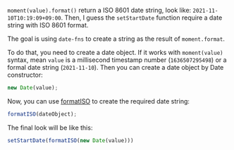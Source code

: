 `moment(value).format()` return a ISO 8601 date string, look like: `2021-11-10T10:19:09+09:00`. Then, I guess the `setStartDate` function require a date string with ISO 8601 format.

The goal is using `date-fns` to create a string as the result of `moment.format`.

To do that, you need to create a date object. If it works with `moment(value)` syntax, mean `value` is a millisecond timestamp number (`1636507295498`) or a formal date string (`2021-11-10`). Then you can create a date object by Date constructor:

```js
new Date(value);
```

Now, you can use [formatISO][1] to create the required date string:

```js
formatISO(dateObject);
```

The final look will be like this:

```js
setStartDate(formatISO(new Date(value)))
```


  [1]: https://date-fns.org/v2.25.0/docs/formatISO
